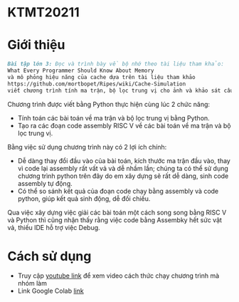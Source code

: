 # KTMT20211
# Giới thiệu
```md
Bài tập lớn 3: Đọc và trình bày về bộ nhớ theo tài liệu tham khảo:
What Every Programmer Should Know About Memory
và mô phỏng hiệu năng của cache dựa trên tài liệu tham khảo
https://github.com/mortbopet/Ripes/wiki/Cache-Simulation
viết chương trình tính ma trận, bộ lọc trung vị cho ảnh và khảo sát cấu trúc chương trình tới hiệu năng cache. 
```
Chương trình được viết bằng Python thực hiện cùng lúc 2 chức năng:
* Tính toán các bài toán về ma trận và bộ lọc trung vị bằng Python.
* Tạo ra các đoạn code assembly RISC V về các bài toán về ma trận và bộ lọc trung vị.

Bằng việc sử dụng chương trình này có 2 lợi ích chính:
* Dễ dàng thay đổi đầu vào của bài toán, kích thước ma trận đầu vào, thay vì code lại assembly rất vất vả và dễ nhầm lần; chúng ta có thể sử dụng chương trình python trên đây do em xây dựng sẽ rất dễ dàng, sinh code assembly tự động.
* Có thể so sánh kết quả của đoạn code chạy bằng assembly và code python, giúp kết quả sinh động, dễ đối chiếu.

Qua việc xây dựng việc giải các bài toán một cách song song bằng RISC V và Python thì cũng nhận thấy rằng việc code bằng Assembky hết sức vật vả, thiếu IDE hỗ trợ việc Debug.

# Cách sử dụng
* Truy cập [youtube link](https://youtu.be/qnPz5rxPdZU) để xem video cách thức chạy chương trình mà nhóm làm
* Link Google Colab [link](https://colab.research.google.com/drive/1XbPFkgitwHpiFOeR0SiXV7LMrhBzmLBT?usp=sharing)
